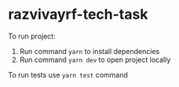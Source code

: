 # razvivayrf-tech-task

To run project:

1. Run command `yarn` to install dependencies
2. Run command `yarn dev` to open project locally

To run tests use `yarn test` command
